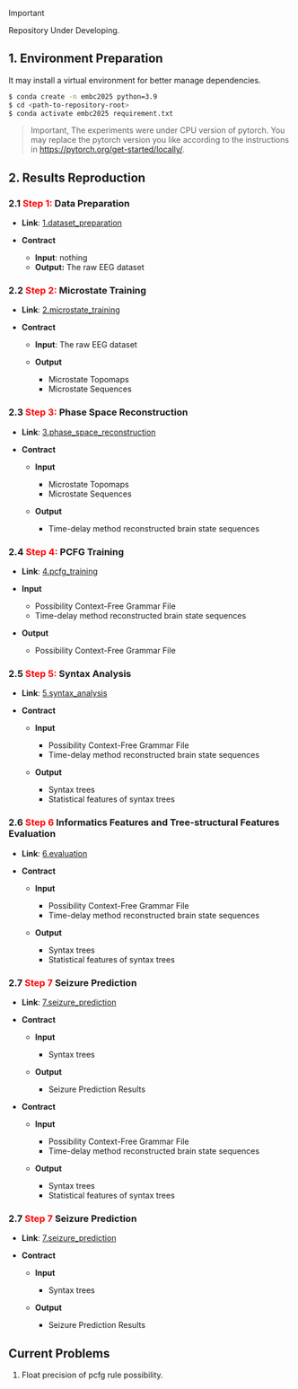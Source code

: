 > [!IMPORTANT]  
> Repository Under Developing.

## 1. Environment Preparation

It may install a virtual environment for better manage dependencies.

``` bash
$ conda create -n embc2025 python=3.9
$ cd <path-to-repository-root>
$ conda activate embc2025 requirement.txt
```

> Important, The experiments were under CPU version of pytorch. You may replace the pytorch version you like according to the instructions in https://pytorch.org/get-started/locally/.



## 2. Results Reproduction

### 2.1 <span style="color: red">**Step 1:** </span>**Data Preparation**

+ **Link**: [1.dataset_preparation](./1.dataset_preparation)

+ **Contract**
  + **Input**: nothing
  + **Output:** The raw EEG dataset 



### 2.2 <span style="color: red">**Step 2:** </span>**Microstate Training**

+ **Link**: [2.microstate_training](./2.microstate_training)

+ **Contract**

  + **Input**: The raw EEG dataset 

  + **Output**
    + Microstate Topomaps
    + Microstate Sequences



### 2.3 <span style="color: red">**Step 3:** </span>**Phase Space Reconstruction** 

+ **Link**: [3.phase_space_reconstruction](./3.phase_space_reconstruction)

+ **Contract**

  + **Input**
    + Microstate Topomaps
    + Microstate Sequences

  + **Output**
    + Time-delay method reconstructed brain state sequences



### 2.4 <span style="color: red">**Step 4:** </span>**PCFG Training**

+ **Link**: [4.pcfg_training](./4.pcfg_training)

+ **Input**
  + Possibility Context-Free Grammar File
  + Time-delay method reconstructed brain state sequences

+ **Output**
  + Possibility Context-Free Grammar File



### 2.5 <span style="color: red">**Step 5:** </span>**Syntax Analysis**

+ **Link**: [5.syntax_analysis](./5.syntax_analysis)

+ **Contract**

  + **Input**
    + Possibility Context-Free Grammar File
    + Time-delay method reconstructed brain state sequences

  + **Output**
    + Syntax trees
    + Statistical features of syntax trees



### 2.6 <span style="color: red">**Step 6** </span>**Informatics Features and Tree-structural Features Evaluation**

+ **Link**: [6.evaluation](./6.evaluation)

+ **Contract**

  + **Input**
    + Possibility Context-Free Grammar File
    + Time-delay method reconstructed brain state sequences

  + **Output**
    + Syntax trees
    + Statistical features of syntax trees



### 2.7 <span style="color: red">**Step 7** </span>**Seizure Prediction**

+ **Link**: [7.seizure_prediction](./7.seizure_prediction)

+ **Contract**

  + **Input**
    + Syntax trees

  + **Output**
    + Seizure Prediction Results

+ **Contract**

  + **Input**
    + Possibility Context-Free Grammar File
    + Time-delay method reconstructed brain state sequences

  + **Output**
    + Syntax trees
    + Statistical features of syntax trees



### 2.7 <span style="color: red">**Step 7** </span>**Seizure Prediction**

+ **Link**: [7.seizure_prediction](./7.seizure_prediction)

+ **Contract**

  + **Input**
    + Syntax trees

  + **Output**
    + Seizure Prediction Results



## Current Problems
1. Float precision of pcfg rule possibility.
